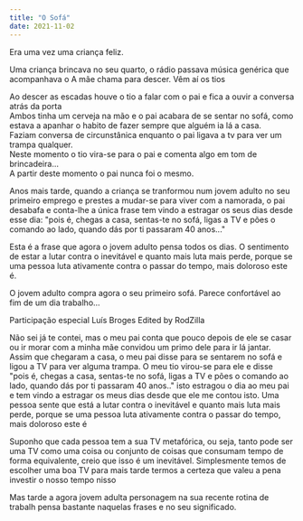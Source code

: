 ```yaml
---
title: "O Sofá"
date: 2021-11-02
---
```


Era uma vez uma criança feliz. 

Uma criança brincava no seu quarto, o rádio passava música genérica que acompanhava o 
A mãe chama para descer. Vêm aí os tios

Ao descer as escadas houve o tio a falar com o pai e fica a ouvir a conversa atrás da porta \
Ambos tinha um cerveja na mão e o pai acabara de se sentar no sofá, como estava a apanhar o habito de fazer sempre que alguém ia lá a casa. \
Faziam conversa de circunstânica enquanto o pai ligava a tv para ver um trampa qualquer.\
Neste momento o tio vira-se para o pai e comenta algo em tom de brincadeira... \
A partir deste momento o pai nunca foi o mesmo.

Anos mais tarde, quando a criança se tranformou num jovem adulto no seu primeiro emprego e prestes a mudar-se para viver com a namorada, o pai desabafa e conta-lhe a única frase  tem vindo a estragar os seus dias desde esse dia: "pois é, chegas a casa, sentas-te no sofá, ligas a TV e pões o comando ao lado, quando dás por ti passaram 40 anos..." 


Esta é a frase que agora o jovem adulto pensa todos os dias. O sentimento de estar a lutar contra o inevitável e quanto mais luta mais perde, porque se uma pessoa luta ativamente contra o passar do tempo, mais doloroso este é. 

O jovem adulto compra agora o seu primeiro sofá. Parece confortável ao fim de um dia trabalho...


Participação especial Luís Broges
Edited by RodZilla




Não sei já te contei, mas o meu pai conta que pouco depois de ele se casar ou ir morar com a minha mãe convidou um primo dele para ir lá jantar. Assim que chegaram a casa, o meu pai disse para se sentarem no sofá e ligou a TV para ver alguma trampa. O meu tio virou-se para ele e disse "pois é, chegas a casa, sentas-te no sofá, ligas a TV e pões o comando ao lado, quando dás por ti passaram 40 anos.." isto estragou o dia ao meu pai e tem vindo a estragar os meus dias desde que ele me contou isto. Uma pessoa sente que está a lutar contra o inevitável e quanto mais luta mais perde, porque se uma pessoa luta ativamente contra o passar do tempo, mais doloroso este é

Suponho que cada pessoa tem a sua TV metafórica, ou seja, tanto pode ser uma TV como uma coisa ou conjunto de coisas que consumam tempo de forma equivalente, creio que isso é um inevitável. Simplesmente temos de escolher uma boa TV para mais tarde termos a certeza que valeu a pena investir o nosso tempo nisso

Mas tarde a agora jovem adulta personagem na sua recente rotina de trabalh pensa bastante naquelas frases e no seu significado.

